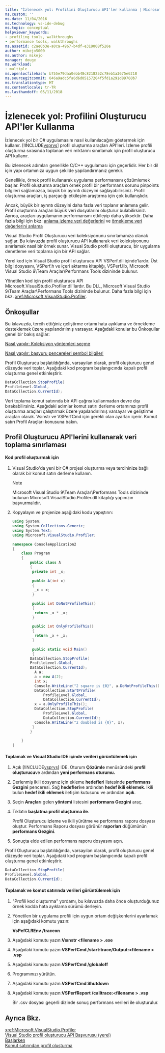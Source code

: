 ```yaml
---
title: "İzlenecek yol: Profilini Oluşturucu API'ler kullanma | Microsoft Docs"
ms.custom: ''
ms.date: 11/04/2016
ms.technology: vs-ide-debug
ms.topic: conceptual
helpviewer_keywords:
- profiling tools, walkthroughs
- performance tools, walkthroughs
ms.assetid: c2ae0b3e-a0ca-4967-b4df-e319008f520e
author: mikejo5000
ms.author: mikejo
manager: douge
ms.workload:
- multiple
ms.openlocfilehash: b755e79daa0ebb48c8218252c78eb1a3675e6218
ms.sourcegitcommit: 046a9adc5fa6d6d05157204f5fd1a291d89760b7
ms.translationtype: MT
ms.contentlocale: tr-TR
ms.lasthandoff: 05/11/2018
---
```

# <a name="walkthrough-using-profiler-apis"></a>İzlenecek yol: Profilini Oluşturucu API'ler Kullanma
İzlenecek yol bir C# uygulamasını nasıl kullanılacağını göstermek için kullanır. [!INCLUDE[vsprvs](../code-quality/includes/vsprvs_md.md)] profil oluşturma araçları API'leri. İzleme profili oluşturma sırasında toplanan veri miktarını sınırlamak için profil oluşturucu API kullanır.  
  
 Bu izlenecek adımları genellikle C/C++ uygulaması için geçerlidir. Her bir dil için yapı ortamınıza uygun şekilde yapılandırmanız gerekir.  
  
 Genellikle, örnek profil kullanarak uygulama performansını çözümlemek başlar. Profil oluşturma araçları örnek profil bir performans sorunu pinpoints bilgileri sağlamazsa, büyük bir ayrıntı düzeyini sağlayabilirsiniz. Profil oluşturma araçları, iş parçacığı etkileşim araştırma için çok kullanışlıdır.  
  
 Ancak, büyük bir ayrıntı düzeyini daha fazla veri toplanır anlamına gelir. Profil oluşturma araçları büyük veri dosyalarını oluşturur bulabilirsiniz. Ayrıca, araçları uygulamanın performansını etkileyip daha yüksektir. Daha fazla bilgi için bkz: [anlama izleme veri değerlerini](../profiling/understanding-instrumentation-data-values.md) ve [örnekleme veri değerlerini anlama](../profiling/understanding-sampling-data-values.md)  
  
 Visual Studio Profil Oluşturucu veri koleksiyonunu sınırlamanıza olanak sağlar. Bu kılavuzda profil oluşturucu API kullanarak veri koleksiyonunu sınırlamak nasıl bir örnek sunar. Visual Studio profil oluşturucu, bir uygulama denetleme veri toplama için bir API sağlar.  
  
 Yerel kod için Visual Studio profil oluşturucu API VSPerf.dll içinde'lardır. Üst bilgi dosyasını, VSPerf.h ve içeri aktarma kitaplığı, VSPerf.lib, Microsoft Visual Studio 9\Team Araçlar\Performans Tools dizininde bulunur.  
  
 Yönetilen kod için profil oluşturucu API Microsoft.VisualStudio.Profiler.dll'lardır. Bu DLL, Microsoft Visual Studio 9\Team Araçlar\Performans Tools dizininde bulunur. Daha fazla bilgi için bkz. <xref:Microsoft.VisualStudio.Profiler>.  
  
## <a name="prerequisites"></a>Önkoşullar  
 Bu kılavuzda, tercih ettiğiniz geliştirme ortamı hata ayıklama ve örnekleme desteklemek üzere yapılandırılmış varsayar. Aşağıdaki konular bu Önkoşullar genel bir bakış sağlar:  
  
 [Nasıl yapılır: Koleksiyon yöntemleri seçme](../profiling/how-to-choose-collection-methods.md)  
  
 [Nasıl yapılır: başvuru pencereleri sembol bilgileri](../profiling/how-to-reference-windows-symbol-information.md)  
  
 Profil Oluşturucu başlatıldığında, varsayılan olarak, profil oluşturucu genel düzeyde veri toplar. Aşağıdaki kod program başlangıcında kapalı profil oluşturma genel etkinleştirir.  
  
```csharp  
DataCollection.StopProfile(  
ProfileLevel.Global,  
DataCollection.CurrentId);  
```  
  
 Veri toplama komut satırında bir API çağrısı kullanmadan devre dışı bırakabilirsiniz. Aşağıdaki adımlar komut satırı derleme ortamınızı profil oluşturma araçları çalıştırmak üzere yapılandırılmış varsayar ve geliştirme araçları olarak. Vsınstr ve VSPerfCmd için gerekli olan ayarları içerir. Komut satırı Profil Araçları konusuna bakın.  
  
## <a name="limiting-data-collection-using-profiler-apis"></a>Profil Oluşturucu API'lerini kullanarak veri toplama sınırlaması  
  
#### <a name="to-create-the-code-to-profile"></a>Kod profil oluşturmak için  
  
1.  Visual Studio'da yeni bir C# projesi oluşturma veya tercihinize bağlı olarak bir komut satırı derleme kullanın.  
  
    > [!NOTE]
    >  Microsoft Visual Studio 9\Team Araçlar\Performans Tools dizininde bulunan Microsoft.VisualStudio.Profiler.dll kitaplığı yapınızın başvurmalıdır.  
  
2.  Kopyalayın ve projenize aşağıdaki kodu yapıştırın:  
  
    ```csharp  
    using System;  
    using System.Collections.Generic;  
    using System.Text;  
    using Microsoft.VisualStudio.Profiler;  
  
    namespace ConsoleApplication2  
    {  
        class Program  
        {  
            public class A  
            {  
             private int _x;  
  
             public A(int x)  
             {  
              _x = x;  
             }  
  
             public int DoNotProfileThis()  
             {  
              return _x * _x;  
             }  
  
             public int OnlyProfileThis()  
             {  
              return _x + _x;  
             }  
  
             public static void Main()  
             {  
            DataCollection.StopProfile(  
            ProfileLevel.Global,  
            DataCollection.CurrentId);  
              A a;  
              a = new A(2);  
              int x;      
              Console.WriteLine("2 square is {0}", a.DoNotProfileThis());  
              DataCollection.StartProfile(  
                  ProfileLevel.Global,  
                  DataCollection.CurrentId);  
              x = a.OnlyProfileThis();  
              DataCollection.StopProfile(  
                  ProfileLevel.Global,   
                  DataCollection.CurrentId);  
              Console.WriteLine("2 doubled is {0}", x);  
             }  
            }  
  
        }  
    }  
    ```  
  
#### <a name="to-collect-and-view-data-in-the-visual-studio-ide"></a>Toplamak ve Visual Studio IDE içinde verileri görüntülemek için  
  
1.  Açık [!INCLUDE[vsprvs](../code-quality/includes/vsprvs_md.md)] IDE. Oturum **Çözümle** menüsündeki **profil oluşturucu**ve ardından **yeni performans oturumu.**  
  
2.  Derlenmiş ikili dosyanız için ekleme **hedefleri** listesinde **performans Gezgini** penceresi. Sağ **hedefleri**ve ardından **hedef ikili eklemek**. İkili bulun **hedef ikili eklemek** iletişim kutusunu ve ardından **açık**.  
  
3.  Seçin **Araçları** gelen **yöntemi** listesini **performans Gezgini** araç.  
  
4.  Tıklatın **başlatma profil oluşturma ile**.  
  
     Profil Oluşturucu izleme ve ikili yürütme ve performans raporu dosyası oluştur. Performans Raporu dosyası görünür **raporları** düğümünün **performans Gezgini**.  
  
5.  Sonuçta elde edilen performans raporu dosyasını açın.  
  
 Profil Oluşturucu başlatıldığında, varsayılan olarak, profil oluşturucu genel düzeyde veri toplar. Aşağıdaki kod program başlangıcında kapalı profil oluşturma genel etkinleştirir.  
  
```csharp  
DataCollection.StopProfile(  
ProfileLevel.Global,  
DataCollection.CurrentId);  
```  
  
#### <a name="to-collect-and-view-data-at-the-command-line"></a>Toplamak ve komut satırında verileri görüntülemek için  
  
1.  "Profili kod oluşturma" yordamı, bu kılavuzda daha önce oluşturduğunuz örnek kodda hata ayıklama sürümü derleyin.  
  
2.  Yönetilen bir uygulama profili için uygun ortam değişkenlerini ayarlamak için aşağıdaki komutu yazın:  
  
     **VsPefCLREnv /traceon**  
  
3.  Aşağıdaki komutu yazın:**Vsınstr \<filename > .exe**  
  
4.  Aşağıdaki komutu yazın:**VSPerfCmd /start:trace/Output:\<filename > .vsp**  
  
5.  Aşağıdaki komutu yazın:**VSPerfCmd /globaloff**  
  
6.  Programınızı yürütün.  
  
7.  Aşağıdaki komutu yazın:**VSPerfCmd Shutdown**  
  
8.  Aşağıdaki komutu yazın:**VSPerfReport /calltrace:\<filename > .vsp**  
  
     Bir .csv dosyası geçerli dizinde sonuç performans verileri ile oluşturulur.  
  
## <a name="see-also"></a>Ayrıca Bkz.  
 <xref:Microsoft.VisualStudio.Profiler>   
 [Visual Studio profil oluşturucu API Başvurusu (yerel)](../profiling/visual-studio-profiler-api-reference-native.md)   
 [Başlarken](../profiling/getting-started-with-performance-tools.md)   
 [Komut satırından profil oluşturma](../profiling/using-the-profiling-tools-from-the-command-line.md)